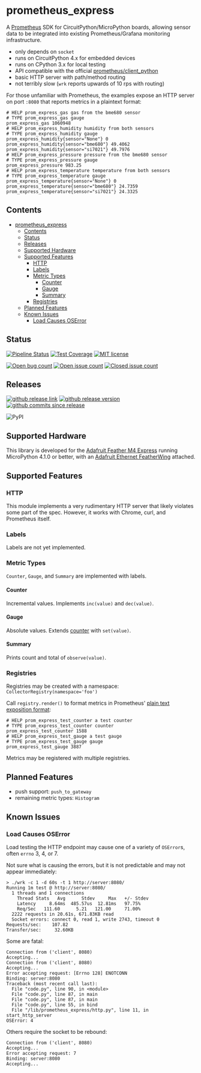 # prometheus_express

A [Prometheus](https://prometheus.io/) SDK for CircuitPython/MicroPython boards, allowing sensor data to be integrated
into existing Prometheus/Grafana monitoring infrastructure.

- only depends on `socket`
- runs on CircuitPython 4.x for embedded devices
- runs on CPython 3.x for local testing
- API compatible with the official [prometheus/client_python](https://github.com/prometheus/client_python)
- basic HTTP server with path/method routing
- not terribly slow (`wrk` reports upwards of 10 rps with routing)

For those unfamiliar with Prometheus, the examples expose an HTTP server on port `:8080` that reports metrics in a
plaintext format:

```none
# HELP prom_express_gas gas from the bme680 sensor
# TYPE prom_express_gas gauge
prom_express_gas 1060948
# HELP prom_express_humidity humidity from both sensors
# TYPE prom_express_humidity gauge
prom_express_humidity{sensor="None"} 0
prom_express_humidity{sensor="bme680"} 49.4062
prom_express_humidity{sensor="si7021"} 49.7976
# HELP prom_express_pressure pressure from the bme680 sensor
# TYPE prom_express_pressure gauge
prom_express_pressure 983.25
# HELP prom_express_temperature temperature from both sensors
# TYPE prom_express_temperature gauge
prom_express_temperature{sensor="None"} 0
prom_express_temperature{sensor="bme680"} 24.7359
prom_express_temperature{sensor="si7021"} 24.3325
```

## Contents

- [prometheus_express](#prometheusexpress)
  - [Contents](#contents)
  - [Status](#status)
  - [Releases](#releases)
  - [Supported Hardware](#supported-hardware)
  - [Supported Features](#supported-features)
    - [HTTP](#http)
    - [Labels](#labels)
    - [Metric Types](#metric-types)
      - [Counter](#counter)
      - [Gauge](#gauge)
      - [Summary](#summary)
    - [Registries](#registries)
  - [Planned Features](#planned-features)
  - [Known Issues](#known-issues)
    - [Load Causes OSError](#load-causes-oserror)

## Status

[![Pipeline Status](https://git.apextoaster.com/ssube/prometheus_express/badges/master/pipeline.svg)](https://git.apextoaster.com/ssube/prometheus_express/commits/master)
[![Test Coverage](https://codecov.io/gh/ssube/prometheus_express/branch/master/graph/badge.svg)](https://codecov.io/gh/ssube/prometheus_express)
[![MIT license](https://img.shields.io/github/license/ssube/prometheus_express.svg)](https://github.com/ssube/prometheus_express/blob/master/LICENSE.md)

[![Open bug count](https://img.shields.io/github/issues-raw/ssube/prometheus_express/type-bug.svg)](https://github.com/ssube/prometheus_express/issues?q=is%3Aopen+is%3Aissue+label%3Atype%2Fbug)
[![Open issue count](https://img.shields.io/github/issues-raw/ssube/prometheus_express.svg)](https://github.com/ssube/prometheus_express/issues?q=is%3Aopen+is%3Aissue)
[![Closed issue count](https://img.shields.io/github/issues-closed-raw/ssube/prometheus_express.svg)](https://github.com/ssube/prometheus_express/issues?q=is%3Aissue+is%3Aclosed)

## Releases

[![github release link](https://img.shields.io/badge/github-release-blue?logo=github)](https://github.com/ssube/prometheus_express/releases)
[![github release version](https://img.shields.io/github/tag/ssube/prometheus_express.svg)](https://github.com/ssube/prometheus_express/releases)
[![github commits since release](https://img.shields.io/github/commits-since/ssube/prometheus_express/v0.0.3.svg)](https://github.com/ssube/prometheus_express/compare/v0.0.3...master)

![PyPI](https://img.shields.io/pypi/v/prometheus_express?color=green)

## Supported Hardware

This library is developed for the [Adafruit Feather M4 Express](https://www.adafruit.com/product/3857) running
MicroPython 4.1.0 or better, with an [Adafruit Ethernet FeatherWing](https://www.adafruit.com/product/3201) attached.

## Supported Features

### HTTP

This module implements a very rudimentary HTTP server that likely violates some part of the spec. However, it works
with Chrome, curl, and Prometheus itself.

### Labels

Labels are not yet implemented.

### Metric Types

`Counter`, `Gauge`, and `Summary` are implemented with labels.

#### Counter

Incremental values. Implements `inc(value)` and `dec(value)`.

#### Gauge

Absolute values. Extends [counter](#counter) with `set(value)`.

#### Summary

Prints count and total of `observe(value)`.

### Registries

Registries may be created with a namespace: `CollectorRegistry(namespace='foo')`

Call `registry.render()` to format metrics in Prometheus'
[plain text exposition format](https://prometheus.io/docs/instrumenting/exposition_formats/#text-based-format):

```none
# HELP prom_express_test_counter a test counter
# TYPE prom_express_test_counter counter
prom_express_test_counter 1588
# HELP prom_express_test_gauge a test gauge
# TYPE prom_express_test_gauge gauge
prom_express_test_gauge 3887
```

Metrics may be registered with multiple registries.

## Planned Features

- push support: `push_to_gateway`
- remaining metric types: `Histogram`

## Known Issues

### Load Causes OSError

Load testing the HTTP endpoint may cause one of a variety of `OSError`s, often `errno` 3, 4, or 7.

Not sure what is causing the errors, but it is not predictable and may not appear immediately:

```shell
> ./wrk -c 1 -d 60s -t 1 http://server:8080/
Running 1m test @ http://server:8080/
  1 threads and 1 connections
    Thread Stats   Avg      Stdev     Max   +/- Stdev
    Latency     8.64ms  485.57us  12.81ms   97.75%
    Req/Sec   111.60      5.21   121.00     71.00%
  2222 requests in 20.61s, 671.83KB read
  Socket errors: connect 0, read 1, write 2743, timeout 0
Requests/sec:    107.82
Transfer/sec:     32.60KB
```

Some are fatal:

```
Connection from ('client', 8080)
Accepting...
Connection from ('client', 8080)
Accepting...
Error accepting request: [Errno 128] ENOTCONN
Binding: server:8080
Traceback (most recent call last):
  File "code.py", line 90, in <module>
  File "code.py", line 87, in main
  File "code.py", line 87, in main
  File "code.py", line 55, in bind
  File "/lib/prometheus_express/http.py", line 11, in start_http_server
OSError: 4
```

Others require the socket to be rebound:

```
Connection from ('client', 8080)
Accepting...
Error accepting request: 7
Binding: server:8080
Accepting...
```
